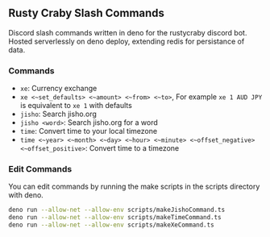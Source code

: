 ## Rusty Craby Slash Commands

Discord slash commands written in deno for the rustycraby discord bot. Hosted serverlessly on deno deploy, extending redis for persistance of data.

### Commands

- `xe`: Currency exchange
- `xe <~set_defaults> <~amount> <~from> <~to>`, For example `xe 1 AUD JPY` is equivalent to `xe 1` with defaults
- `jisho`: Search jisho.org
- `jisho <word>`: Search jisho.org for a word
- `time`: Convert time to your local timezone
- `time <~year> <~month> <~day> <~hour> <~minute> <~offset_negative> <~offset_positive>`: Convert time to a timezone

### Edit Commands

You can edit commands by running the make scripts in the scripts directory with deno.

```bash
deno run --allow-net --allow-env scripts/makeJishoCommand.ts
deno run --allow-net --allow-env scripts/makeTimeCommand.ts
deno run --allow-net --allow-env scripts/makeXeCommand.ts
```
